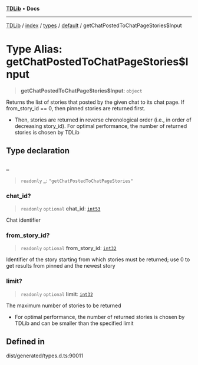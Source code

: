[**TDLib**](../../../../../../README.md) • **Docs**

***

[TDLib](../../../../../../modules.md) / [index](../../../../../README.md) / [types](../../../README.md) / [default](../README.md) / getChatPostedToChatPageStories$Input

# Type Alias: getChatPostedToChatPageStories$Input

> **getChatPostedToChatPageStories$Input**: `object`

Returns the list of stories that posted by the given chat to its chat page. If from_story_id == 0, then pinned stories are returned first.

- Then, stories are returned in reverse chronological order (i.e., in order of decreasing story_id). For optimal performance, the number of returned stories is chosen by TDLib

## Type declaration

### \_

> `readonly` **\_**: `"getChatPostedToChatPageStories"`

### chat\_id?

> `readonly` `optional` **chat\_id**: [`int53`](int53.md)

Chat identifier

### from\_story\_id?

> `readonly` `optional` **from\_story\_id**: [`int32`](int32.md)

Identifier of the story starting from which stories must be returned; use 0 to get results from pinned and the newest story

### limit?

> `readonly` `optional` **limit**: [`int32`](int32.md)

The maximum number of stories to be returned

- For optimal performance, the number of returned stories is chosen by TDLib and can be smaller than the specified limit

## Defined in

dist/generated/types.d.ts:90011
